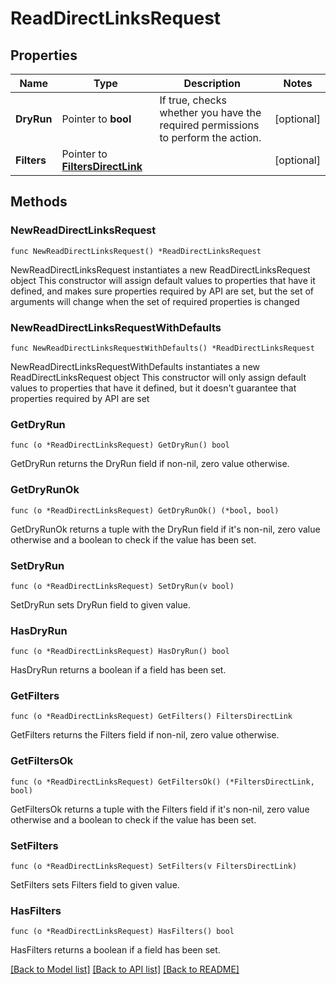 # ReadDirectLinksRequest

## Properties

Name | Type | Description | Notes
------------ | ------------- | ------------- | -------------
**DryRun** | Pointer to **bool** | If true, checks whether you have the required permissions to perform the action. | [optional] 
**Filters** | Pointer to [**FiltersDirectLink**](FiltersDirectLink.md) |  | [optional] 

## Methods

### NewReadDirectLinksRequest

`func NewReadDirectLinksRequest() *ReadDirectLinksRequest`

NewReadDirectLinksRequest instantiates a new ReadDirectLinksRequest object
This constructor will assign default values to properties that have it defined,
and makes sure properties required by API are set, but the set of arguments
will change when the set of required properties is changed

### NewReadDirectLinksRequestWithDefaults

`func NewReadDirectLinksRequestWithDefaults() *ReadDirectLinksRequest`

NewReadDirectLinksRequestWithDefaults instantiates a new ReadDirectLinksRequest object
This constructor will only assign default values to properties that have it defined,
but it doesn't guarantee that properties required by API are set

### GetDryRun

`func (o *ReadDirectLinksRequest) GetDryRun() bool`

GetDryRun returns the DryRun field if non-nil, zero value otherwise.

### GetDryRunOk

`func (o *ReadDirectLinksRequest) GetDryRunOk() (*bool, bool)`

GetDryRunOk returns a tuple with the DryRun field if it's non-nil, zero value otherwise
and a boolean to check if the value has been set.

### SetDryRun

`func (o *ReadDirectLinksRequest) SetDryRun(v bool)`

SetDryRun sets DryRun field to given value.

### HasDryRun

`func (o *ReadDirectLinksRequest) HasDryRun() bool`

HasDryRun returns a boolean if a field has been set.

### GetFilters

`func (o *ReadDirectLinksRequest) GetFilters() FiltersDirectLink`

GetFilters returns the Filters field if non-nil, zero value otherwise.

### GetFiltersOk

`func (o *ReadDirectLinksRequest) GetFiltersOk() (*FiltersDirectLink, bool)`

GetFiltersOk returns a tuple with the Filters field if it's non-nil, zero value otherwise
and a boolean to check if the value has been set.

### SetFilters

`func (o *ReadDirectLinksRequest) SetFilters(v FiltersDirectLink)`

SetFilters sets Filters field to given value.

### HasFilters

`func (o *ReadDirectLinksRequest) HasFilters() bool`

HasFilters returns a boolean if a field has been set.


[[Back to Model list]](../README.md#documentation-for-models) [[Back to API list]](../README.md#documentation-for-api-endpoints) [[Back to README]](../README.md)


